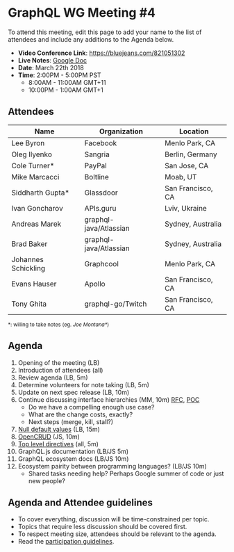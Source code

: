 # GraphQL WG Meeting #4

To attend this meeting, edit this page to add your name to the list of attendees
and include any additions to the Agenda below.

- **Video Conference Link**: https://bluejeans.com/821051302
- **Live Notes**: [Google Doc](https://docs.google.com/document/d/1sr0JCRM0kIBmUE7mGes2WsRvAiv6FBGKwb58nNNAVhI/edit?usp=sharing)
- **Date**: March 22th 2018
- **Time**: 2:00PM - 5:00PM PST
  - 8:00AM - 11:00AM GMT+11
  - 10:00PM - 1:00AM GMT+1

## Attendees

Name                 | Organization  | Location
-------------------- | ------------- | ----------------------
Lee Byron            | Facebook      | Menlo Park, CA
Oleg Ilyenko         | Sangria       | Berlin, Germany
Cole Turner*         | PayPal        | San Jose, CA
Mike Marcacci        | Boltline      | Moab, UT
Siddharth Gupta*     | Glassdoor     | San Francisco, CA
Ivan Goncharov       | APIs.guru     | Lviv, Ukraine
Andreas Marek        | graphql-java/Atlassian | Sydney, Australia
Brad Baker           | graphql-java/Atlassian | Sydney, Australia
Johannes Schickling  | Graphcool     | Menlo Park, CA
Evans Hauser         | Apollo        | San Francisco, CA
Tony Ghita           | graphql-go/Twitch | San Francisco, CA

<small>\*: willing to take notes (eg. <em>Joe Montana*</em>)</small>

## Agenda

1. Opening of the meeting (LB)
1. Introduction of attendees (all)
1. Review agenda (LB, 5m)
1. Determine volunteers for note taking (LB, 5m)
1. Update on next spec release (LB, 10m)
1. Continue discussing interface hierarchies (MM, 10m) [RFC](https://github.com/facebook/graphql/pull/373), [POC](https://github.com/graphql/graphql-js/pull/1218)
    - Do we have a compelling enough use case?
    - What are the change costs, exactly?
    - Next steps (merge, kill, stall?)
1. [Null default values](https://github.com/facebook/graphql/pull/418) (LB, 15m)
1. [OpenCRUD](https://github.com/opencrud/opencrud) (JS, 10m)
1. [Top level directives](https://github.com/facebook/graphql/issues/410) (all, 5m)
1. GraphQL.js documentation (LB/JS 5m)
1. GraphQL ecosystem docs (LB/JS 10m)
1. Ecosystem pairity between programming languages? (LB/JS 10m)
   - Shared tasks needing help? Perhaps Google summer of code or just new people?


## Agenda and Attendee guidelines

- To cover everything, discussion will be time-constrained per topic.
- Topics that require less discussion should be covered first.
- To respect meeting size, attendees should be relevant to the agenda.
- Read the [participation guidelines](../README.md#participation-guidelines).
